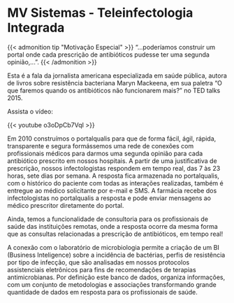 # MV Sistemas - Teleinfectologia Integrada



<!--more-->

{{< admonition tip "Motivação Especial" >}}
“...poderíamos construir um portal onde cada prescrição de antibióticos pudesse ter uma segunda opinião,...”.
{{< /admonition >}}


 Esta é a fala da jornalista americana especializada em saúde pública, autora de livros sobre resistência bacteriana Maryn Mackeena, em sua paletra “O que faremos quando os antibióticos não funcionarem mais?” no TED talks 2015.

 Assista o vídeo:

 {{< youtube o3oDpCb7VqI >}}

 Em 2010 construímos o portalqualis para que de forma fácil, ágil, rápida, transparente e segura formássemos uma rede de conexões com profissionais médicos para darmos uma segunda opinião para cada antibiótico prescrito em nossos hospitais. A partir de uma justificativa de prescrição, nossos infectologistas respondem em tempo real, das 7 às 23 horas, sete dias por semana. A resposta fica armazenada no portalqualis, com o histórico do paciente com todas as interações realizadas, também é entregue ao médico solicitante por e-mail e SMS. A farmácia recebe dos infectologistas no portalqualis a resposta e pode enviar mensagens ao médico prescritor diretamente do portal.

Ainda, temos a funcionalidade de consultoria para os profissionais de saúde das instituições remotas, onde a resposta ocorre da mesma forma que as consultas relacionadas a prescrição de antibióticos, em tempo real!

A conexão com o laboratório de microbiologia permite a criação de um BI (Business Inteligence) sobre a incidência de bactérias, perfis de resistência por tipo de infecção, que são analisadas em nossos protocolos assistenciais eletrônicos para fins de recomendações de terapias antimicrobianas. Por definição este banco de dados, organiza informações, com um conjunto de metodologias e associações transformando grande quantidade de dados em resposta para os profissionais de saúde.
